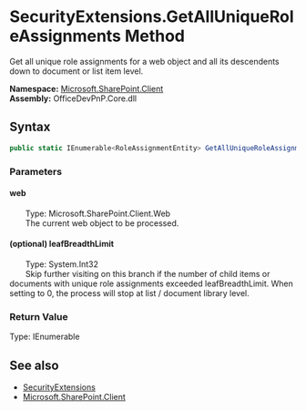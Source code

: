 # SecurityExtensions.GetAllUniqueRoleAssignments Method  
 Get all unique role assignments for a web object and all its descendents down to document or list item level.   

**Namespace:** [Microsoft.SharePoint.Client](Microsoft.SharePoint.Client.md)  
**Assembly:** OfficeDevPnP.Core.dll  
## Syntax
```C#
public static IEnumerable<RoleAssignmentEntity> GetAllUniqueRoleAssignments(Web web, Int32 leafBreadthLimit)
```
### Parameters
#### web  
&emsp;&emsp;Type: Microsoft.SharePoint.Client.Web  
&emsp;&emsp;The current web object to be processed.  

  

#### (optional) leafBreadthLimit  
&emsp;&emsp;Type: System.Int32  
&emsp;&emsp;Skip further visiting on this branch if the number of child items or documents with unique role assignments exceeded leafBreadthLimit. When setting to 0, the process will stop at list / document library level.  

  

### Return Value
Type: IEnumerable<RoleAssignmentEntity>  
  


## See also
- [SecurityExtensions](Microsoft.SharePoint.Client.SecurityExtensions.md) 
- [Microsoft.SharePoint.Client](Microsoft.SharePoint.Client.md) 
